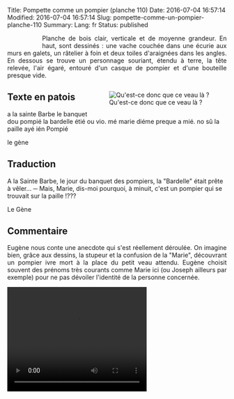 Title: Pompette comme un pompier (planche 110)
Date: 2016-07-04 16:57:14
Modified: 2016-07-04 16:57:14
Slug: pompette-comme-un-pompier-planche-110
Summary: 
Lang: fr
Status: published


<figure class="image-block" style="float: left;">
  <img alt="" src="{static}/images/planche_110.png">
  <figcaption style="max-width: 161px"></figcaption>
</figure>

<p style=text-align:justify;">Planche de bois clair, verticale et de moyenne grandeur. En haut, sont dessinés : une vache couchée dans une écurie aux murs en galets, un râtelier à foin et deux toiles d'araignées dans les angles. En dessous se trouve un personnage souriant, étendu à terre, la tête relevée, l'air égaré, entouré d'un casque de pompier et d'une bouteille presque vide.</p>


<figure class="image-block" style="float: right;">
  <img alt="Qu&#x27;est-ce donc que ce veau là ?" src="{static}/images/planche_110_detail_dessin_haut.png">
  <figcaption style="max-width: 342px">Qu&#x27;est-ce donc que ce veau là ?</figcaption>
</figure>


## Texte en patois
a la sainte Barbe le banquet dou  pompié la bardelle étié ou vio. mé marie diéme preque a mié. no sû la paille ayé ién  Pompié

le gène

## Traduction
A la Sainte Barbe, le jour du banquet des pompiers, la "Bardelle" était prête à vêler...
─   Mais, Marie, dis-moi pourquoi, à minuit, c'est un pompier qui se trouvait sur la paille !???

Le Gène




## Commentaire
<p style=text-align:justify;">Eugène nous conte une anecdote qui s'est réellement déroulée. On imagine bien, grâce aux dessins, la stupeur et la confusion de la "Marie", découvrant un pompier ivre mort à la place du petit veau attendu.
Eugène choisit souvent des prénoms très courants comme Marie ici (ou Joseph ailleurs par exemple) pour ne pas dévoiler l'identité de la personne concernée.</p>

<video width="320" height="240" controls>
  <source src="{static}/videos/video_110.mp4" type="video/mp4">
</video>
